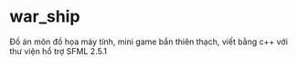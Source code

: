 # war_ship
Đồ án môn đồ họa máy tính, mini game bắn thiên thạch, viết bằng c++ với thư viện hổ trợ SFML 2.5.1
